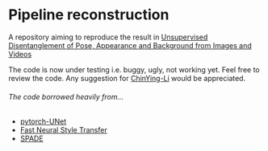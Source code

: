 # Pipeline reconstruction

A repository aiming to reproduce the result in [Unsupervised Disentanglement of Pose, Appearance and Background from Images and Videos](https://openreview.net/forum?id=ryen_CEFwr)

The code is now under testing i.e. buggy, ugly, not working yet.
Feel free to review the code. Any suggestion for [ChinYing-Li](https://github.com/ChinYing-Li) would be appreciated.

###### The code borrowed heavily from...
* [pytorch-UNet](https://github.com/cosmic-cortex/pytorch-UNet)
* [Fast Neural Style Transfer](https://github.com/pytorch/examples/tree/master/fast_neural_style)
* [SPADE](https://github.com/NVlabs/SPADE)
